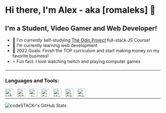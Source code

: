 # Hi there, I'm Alex - aka [romaleks] 👋 

## I'm a Student, Video Gamer and Web Developer!

- 🔭 I'm currently self-studying [The Odin Project][course] full-stack JS Course!
- 🌱 I’m currently learning web development
- 🥅 2022 Goals: Finish the TOP curriculum and start making money on my favorite business!
- ⚡ Fun fact: I love watching twitch and playing computer games

---

### Languages and Tools:

<img align="left" alt="HTML5" width="26px" src="https://cdn.jsdelivr.net/gh/devicons/devicon/icons/html5/html5-original.svg" style="padding-right:10px;" />
<img align="left" alt="CSS3" width="26px" src="https://cdn.jsdelivr.net/gh/devicons/devicon/icons/css3/css3-original.svg" style="padding-right:10px;" />
<img align="left" alt="JavaScript" width="26px" src="https://cdn.jsdelivr.net/gh/devicons/devicon/icons/javascript/javascript-original.svg" style="padding-right:10px;" />
<img align="left" alt="Sass" width="26px" src="https://cdn.jsdelivr.net/gh/devicons/devicon/icons/sass/sass-original.svg" style="padding-right:10px;" />
<img align="left" alt="Visual Studio Code" width="26px" src="https://cdn.jsdelivr.net/gh/devicons/devicon/icons/vscode/vscode-original.svg" style="padding-right:10px;" />
<img align="left" alt="Git" width="26px" src="https://cdn.jsdelivr.net/gh/devicons/devicon/icons/git/git-original.svg" style="padding-right:10px;" />
<img align="left" alt="GitHub" width="26px" src="https://user-images.githubusercontent.com/3369400/139447912-e0f43f33-6d9f-45f8-be46-2df5bbc91289.png" style="padding-right:10px;" />
<br />


---

<img align="left" alt="codeSTACKr's GitHub Stats" src="https://github-readme-stats.vercel.app/api?username=romaleks&show_icons=true&theme=algolia)](https://github.com/anuraghazra/github-readme-stats" />

[course]: https://www.theodinproject.com/